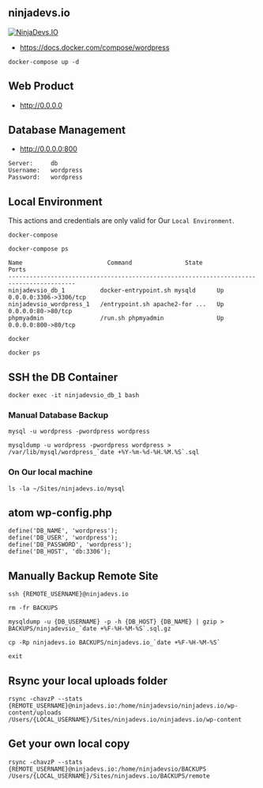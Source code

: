 ## ninjadevs.io

[![NinjaDevs.IO](https://drive.google.com/uc?export=download&id=0B1pDFiUHXp9WMWZ4cW8yQ1p2bjg)](http://ninjadevs.io/)

 - https://docs.docker.com/compose/wordpress

 ```
 docker-compose up -d
 ```

## Web Product

  - http://0.0.0.0

## Database Management

  - http://0.0.0.0:800

```
Server:     db
Username:   wordpress
Password:   wordpress
```

## Local Environment

This actions and credentials are only valid for Our `Local Environment`.

```
docker-compose
```

```
docker-compose ps

Name                        Command               State           Ports
-----------------------------------------------------------------------------------------
ninjadevsio_db_1          docker-entrypoint.sh mysqld      Up      0.0.0.0:3306->3306/tcp
ninjadevsio_wordpress_1   /entrypoint.sh apache2-for ...   Up      0.0.0.0:80->80/tcp
phpmyadmin                /run.sh phpmyadmin               Up      0.0.0.0:800->80/tcp
```

```
docker
```

```
docker ps
```

## SSH the DB Container

```
docker exec -it ninjadevsio_db_1 bash
```

### Manual Database Backup

```
mysql -u wordpress -pwordpress wordpress
```

```
mysqldump -u wordpress -pwordpress wordpress > /var/lib/mysql/wordpress_`date +%Y-%m-%d-%H.%M.%S`.sql
```

### On Our local machine

```
ls -la ~/Sites/ninjadevs.io/mysql
```

## atom wp-config.php

```
define('DB_NAME', 'wordpress');
define('DB_USER', 'wordpress');
define('DB_PASSWORD', 'wordpress');
define('DB_HOST', 'db:3306');
```

## Manually Backup Remote Site

```
ssh {REMOTE_USERNAME}@ninjadevs.io

rm -fr BACKUPS

mysqldump -u {DB_USERNAME} -p -h {DB_HOST} {DB_NAME} | gzip > BACKUPS/ninjadevsio_`date +%F-%H-%M-%S`.sql.gz

cp -Rp ninjadevs.io BACKUPS/ninjadevs.io_`date +%F-%H-%M-%S`

exit
```

## Rsync your local uploads folder

```
rsync -chavzP --stats {REMOTE_USERNAME}@ninjadevs.io:/home/ninjadevsio/ninjadevs.io/wp-content/uploads  /Users/{LOCAL_USERNAME}/Sites/ninjadevs.io/ninjadevs.io/wp-content
```

## Get your own local copy

```
rsync -chavzP --stats {REMOTE_USERNAME}@ninjadevs.io:/home/ninjadevsio/BACKUPS  /Users/{LOCAL_USERNAME}/Sites/ninjadevs.io/BACKUPS/remote
```
